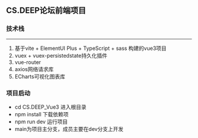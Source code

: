 ## CS.DEEP论坛前端项目

### 技术栈

---

1. 基于vite + ElementUI Plus + TypeScript + sass 构建的vue3项目
2. vuex + vuex-persistedstate持久化插件
3. vue-router
4. axios网络请求库
5. ECharts可视化图表库

### 项目启动
* cd CS.DEEP_Vue3 进入根目录
* npm install 下载依赖项
* npm run dev 运行项目
* main为项目主分支，成员主要在dev分支上开发
